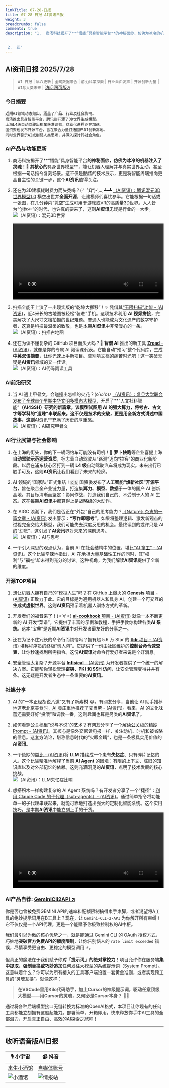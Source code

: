 ```yaml
---
linkTitle: 07-28-日报
title: 07-28-日报-AI资讯日报
weight: 3
breadcrumbs: false
comments: true
description: "1.  商汤科技揭开了**“悟能”具身智能平台**的神秘面纱，仿佛为冰冷的机器注入了灵魂！🤖 其核心的**具身世界模型**，能让机器人理解并与真实世界互动，甚至根据一句话指令复刻场景。这不仅是酷炫的技术展示，更是将智能终端推向更高自主性的关键一步，这个**AI资讯**值得关注。   2.  还"
---
```


## AI资讯日报 2025/7/28

>  `AI 日报` | `早八更新` | `全网数据聚合` | `前沿科学探索` | `行业自由发声` | `开源创新力量` | `AI与人类未来` | [访问网页版↗️](https://ai.hubtoday.app/)



### **今日摘要**

```
近期AI领域动态频出，涵盖了产品、行业及社会影响。
商汤推出具身智能平台，腾讯则开源了3D世界生成模型。
上海L4级自动驾驶出租车获准运营，商业化进程正在加速。
国资委也发布开源平台，旨在聚合力量打造国产AI创新高地。
同时业界警示AI或削弱人类思考，并深入探讨其社会角色。
```

### AI产品与功能更新

1.  商汤科技揭开了**“悟能”具身智能平台**的神秘面纱，仿佛为冰冷的机器注入了灵魂！🤖 其核心的**具身世界模型**，能让机器人理解并与真实世界互动，甚至根据一句话指令复刻场景。这不仅是酷炫的技术展示，更是将智能终端推向更高自主性的关键一步，这个**AI资讯**值得关注。


2.  还在为3D建模耗时费力而头秃吗？(╯°Д°)╯︵ ┻━┻ [（AI资讯）：腾讯混元3D世界模型1.0](https://github.com/Tencent-Hunyuan/HunyuanWorld-1.0) 横空出世并**全面开源**，让建模师们喜忧参半。它能根据一句话或一张图，在几分钟内“凭空”生成可用于游戏或VR的高质量3D世界。人人皆为“创世神”的时代，也许真的要来了，这则**AI资讯**无疑是行业的一大步。
<br/>![（AI资讯）：混元3D世界](https://cdn.jsdmirror.com/gh/justlovemaki/imagehub@main/images/2025/07/news_01k16aemjxe73bq4bdnst2c3yg.avif)<br/>
<br/> <video src="https://cdn.jsdmirror.com/gh/justlovemaki/imagehub@main/images/2025/07/news_01k16af36zfnab8g6z2nqzgeew.mp4" controls="controls" width="100%"></video>

3.  扫描全能王上演了一出现实版的“乾坤大挪移”！✨ 凭借其[“无限扫描”功能 - (AI资讯)](https://www.jiqizhixin.com/articles/2025-07-27-5)，近4米长的古地图被轻松“装进”手机。这项技术利用 **AI 视频拼接**，完美解决了大尺寸文档拍摄的世纪难题。普通人也能成为文化遗产的数字守护者，这真是科技最温柔的致敬，也是本期**AI资讯**中非常暖心的一条。
<br/>![（AI资讯）：扫描古地图](https://cdn.jsdmirror.com/gh/justlovemaki/imagehub@main/images/2025/07/news_01k16af8fwfcm97jdwv0gj7deq.avif)<br/>

4.  还在为读不懂复杂的 GitHub 项目而头大吗？🤔 **智谱 AI** 推出的新工具 [**Zread** - (AI资讯)](https://zread.ai)，就像是你的专属 AI 阅读课代表。它能自动“预习”整个代码库，生成**中英双语摘要**，让你光速上手新项目。告别啃文档的痛苦时光吧！这一突破无疑是**AI资讯**领域的又一佳话。
<br/>![（AI资讯）：AI代码阅读工具](https://cdn.jsdmirror.com/gh/justlovemaki/imagehub@main/images/2025/07/news_01k16afaypeepvx5x76ngh97wx.avif)<br/>

### AI前沿研究

1.  当 AI 遇上甲骨文，会碰撞出怎样的火花？(o´ω'o)ﾉ [（AI资讯）：复旦大学联合发布了全球首个早期中华文明多模态大模型](https://www.jiqizhixin.com/articles/2025-07-27-8)，开启了**“人文社科智能”**（AI4SSH）研究的新篇章。该模型试图用 AI 的强大算力，将考古、古文字等学科的“遗珠”串联起来。这不仅是技术的突破，更是用全新方式讲述中国故事，这则**AI资讯**充满了历史的厚重感。
<br/>![（AI资讯）：AI研究甲骨文](https://cdn.jsdmirror.com/gh/justlovemaki/imagehub@main/images/2025/07/news_01k16afcyjfd994b79qe6kqmcx.avif)<br/>

### AI行业展望与社会影响

1.  在上海的街头，你的下一辆网约车可能没有司机！🚀 **萝卜快跑**等企业喜提上海**自动驾驶示范运营资质**，标志着自动驾驶从“路测”迈向“拉客”的商业化新阶段。以后在浦东核心区打到一辆 **L4 级**自动驾驶汽车将成为现实。未来出行已触手可及，这则**AI资讯**让我们看到了未来的轮廓。


2.  AI 领域的“国家队”正式集结！🇨🇳 国资委发布了**人工智能“焕新社区”开源平台**，旨在聚合全产业链力量，打造集**算力、模型、数据**于一体的国产 AI 创新高地。其目标清晰而坚定：协同作战，打造我们自己的、不受制于人的 AI 生态。这在每期**AI资讯**中都算得上是战略级的大动作。


3.  在 AIGC 浪潮下，我们是否正在“外包”自己的思考能力？[《Nature》杂志的一篇文章 - (AI资讯)](https://x.com/dotey/status/1949370589266719147) 发出警示：**“写作即思考”**。如果将整理逻辑、激发新观点的过程完全交给大模型，我们可能失去深度反思的机会。最终读到的或许只是 AI 的“幻觉”，这引发了**AI资讯**界对未来的深刻思考。
<br/>![（AI资讯）：AI与思考](https://cdn.jsdmirror.com/gh/justlovemaki/imagehub@main/images/2025/07/news_01k16affjaeg983qpamtd6cqas.avif)<br/>

4.  一个引人深思的观点认为，当前 AI 在社会结构中的位置，堪比[“AI 童工” - (AI资讯)](https://x.com/lijigang_com/status/1949403032665625025)。这个比喻辛辣地指出，AI 在承担大量基础性工作的同时，其“权利”与“福祉”却未得到充分的讨论。这种视角，为我们解读**AI资讯**提供了全新的维度。

### 开源TOP项目

1.  想让机器人拥有自己的“模拟人生”吗？在 GitHub 上爆火的 [**Genesis** 项目 - (AI资讯)](https://github.com/Genesis-Embodied-AI/Genesis) 正致力于此。它的目标是为通用机器人和具身 AI，创建一个可交互的**生成式虚拟世界**。这则**AI资讯**预示着机器人训练方式的革新。

2.  开发者们的福音来了！(✧∀✧) [**ai-cookbook** 项目 - (AI资讯)](https://github.com/daveebbelaar/ai-cookbook) 就像一本不断更新的 AI 开发“菜谱”。它提供了丰富的示例和教程，手把手教你构建各类**AI 系统**。这本“宝典”是近期**AI资讯**中对开发者最友好的分享之一。

3.  还在为记不住冗长的命令行而烦恼吗？拥有超 5.6 万 Star 的 [**tldr** 项目 - (AI资讯)](https://github.com/tldr-pages/tldr) 堪称程序员的终极“懒人包”。它提供了一份由社区维护的**控制台命令速查表**，让你秒速找到所需指令。这份**AI资讯**对命令行爱好者来说是个好消息。

4.  安全管理太复杂？开源平台 [**Infisical** - (AI资讯)](https://github.com/Infisical/infisical) 为开发者提供了一个统一的解决方案。它能帮你轻松管理**密钥、PKI 和 SSH 访问**，让安全管理变得井井有条。这无疑是开发者生态中一条重要的**AI资讯**。

### 社媒分享

1.  AI 的“一本正经胡说八道”又有了新素材 😂。有网友分享，当他让 AI 助手推荐[地道老北京美食时，AI 竟庄重地推荐了麦当劳 - (AI资讯)](https://m.okjike.com/originalPosts/68860fd5a9ac22544481be8e)。看来，AI 的文化味蕾还需要好好“投喂”和调教一番。这则趣闻也算是另类的**AI资讯**了。

2.  如何看穿公关稿里“说与不说”的艺术？有网友分享了一个[解读公关稿的精妙 Prompt - (AI资讯)](https://x.com/lijigang_com/status/1949319960813297707)。其核心是像外交官读电报一样，关注动机、时机和被省略的信息。这套方法论，堪称信息时代的“火眼金睛”，也是一条极具实用价值的**AI资讯**。

3.  一个绝妙的[类比 - (AI资讯)](https://x.com/dotey/status/1949296048893022545)将 **LLM** 描绘成一个患有**失忆症**、只有碎片记忆的人。这个比喻精准地解释了当前 **AI Agent** 的困境：有限的上下文、陈旧的知识库以及对外部记忆的依赖。这则充满洞见的**AI资讯**，点明了技术发展的核心挑战。
<br/>![（AI资讯）：LLM失忆症比喻](https://cdn.jsdmirror.com/gh/justlovemaki/imagehub@main/images/2025/07/news_01k16afhstecgt5jj7dbf3t538.avif)<br/>

4.  想搭积木一样构建复杂的 AI Agent 系统吗？有开发者分享了一个“捷径”：[利用 Claude Code 的子代理（sub-agents）- (AI资讯)](https://x.com/omarsar0/status/1949292232055435329)。通过简单指令将功能单一的子代理串联起来，就能可靠地打造出强大的定制化智能系统。这个实用技巧，是本期**AI资讯**中能立刻上手的干货。
<br/> <video src="https://cdn.jsdmirror.com/gh/justlovemaki/imagehub@main/images/2025/07/news_01k16aghq9fktaypwwe5rpd86w.mp4" controls="controls" width="100%"></video>


### **AI产品自荐: [GeminiCli2API ↗️](https://github.com/justlovemaki/Gemini-CLI-2-API)**

你是否也曾被免费GEMINI API的速率和配额限制搞得束手束脚，或者渴望将A工具的绝妙提示词用在B工具上？现在，让 `Gemini-CLI-2-API` 为你解开所有束缚！它不仅仅是一个API代理，更是一个能赋予你极致控制权的AI中枢。

我们最引以为傲的核心优势之一，就是能通过 Gemini CLI 的 OAuth 授权方式，巧妙地**突破官方免费API的额度限制**，让你告别恼人的 `rate limit exceeded` 错误，尽情享受更自由、更稳定的模型调用 ⚡️。

但真正的魔法在于我们赋予你**对「提示词」的绝对掌控力**！项目允许你在服务端**集中提取、强制替换或巧妙追加**任何发往大模型的系统提示词（System Prompt）。这意味着什么？你可以为所有接入的工具客户端设置一套黄金准则，或者实现跨工具的“灵魂互换”。就像这样：

> **在VSCode里用Kilo代码助手，加上Cursor的神级提示词，驱动任意顶级大模型——用Cursor的灵魂，又何必是Cursor本身？** 🧠✨

通过将各种后端模型接口无缝转换为标准的OpenAI格式，本项目让你现有的任何工具都能立刻拥有这般超能力。部署简单，开箱即用，快来释放你手中AI工具的全部潜力，开启真正自由、高效的AI探索之旅吧！


---

## **收听语音版AI日报**

| 🎙️ **小宇宙** | 📹 **抖音** |
| --- | --- |
| [来生小酒馆](https://www.xiaoyuzhoufm.com/podcast/683c62b7c1ca9cf575a5030e)  |   [自媒体账号](https://www.douyin.com/user/MS4wLjABAAAAwpwqPQlu38sO38VyWgw9ZjDEnN4bMR5j8x111UxpseHR9DpB6-CveI5KRXOWuFwG)| 
| ![小酒馆](https://cdn.jsdmirror.com/gh/justlovemaki/imagehub@main/logo/f959f7984e9163fc50d3941d79a7f262.md.png) | ![情报站](https://cdn.jsdmirror.com/gh/justlovemaki/imagehub@main/logo/7fc30805eeb831e1e2baa3a240683ca3.md.png) |

    

